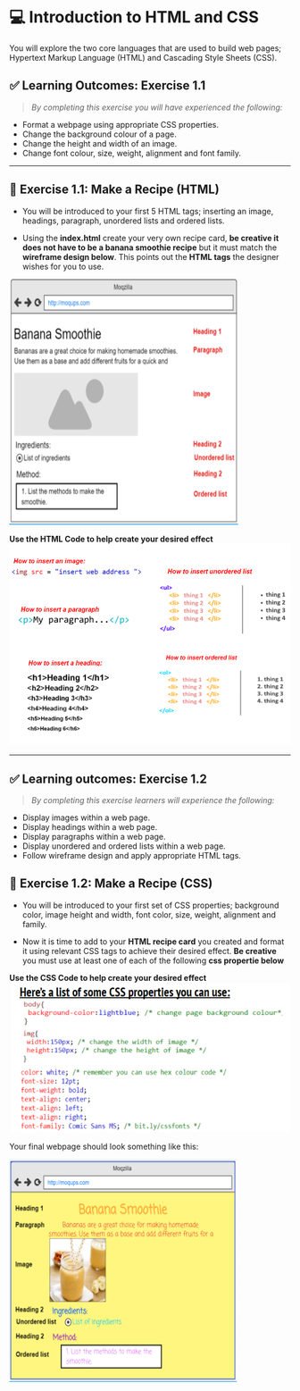 # 💻 Introduction to HTML and CSS 

You  will explore the two core languages that are used to build web pages; Hypertext Markup Language (HTML) and Cascading Style Sheets (CSS).

## ✅ Learning Outcomes: Exercise 1.1

> *By completing this exercise you will have experienced the following:*

* Format a webpage using appropriate CSS properties.
* Change the background colour of a page. 
* Change the height and width of an image. 
* Change font colour, size, weight, alignment and font family. 


---

## 🎯 Exercise 1.1:  Make a Recipe (HTML) 

* You will be introduced to your first 5 HTML tags; inserting an image, headings, paragraph, unordered lists and ordered lists. 

*  Using the **index.html** create your very own recipe card, **be creative it does not have to be a banana smoothie recipe** but it must match the **wireframe design below**. This points out the **HTML tags** the designer wishes for you to use.

![image](wireframe.png)

**Use the HTML Code to help create your desired effect**
![image](htmlCode.png)


---
## ✅ Learning outcomes: Exercise 1.2

> *By completing this exercise learners will experience the following:*

* Display images within a web page.
* Display headings within a web page.
* Display paragraphs within a web page.
* Display unordered and ordered lists within a web page.
* Follow wireframe design and apply appropriate HTML tags.

## 🎯 Exercise 1.2:  Make a Recipe (CSS)
* You will be introduced to your first set of CSS properties; background color, image height and width, font color, size, weight, alignment and family. 

*  Now it is time to add to your **HTML recipe card** you created and format it using relevant CSS tags to achieve their desired effect. **Be creative** you must use at least one of each of the following **css propertie below**

**Use the CSS Code to help create your desired effect**
![image](cssCode.png)

Your final webpage should look something like this:


![image](recipeFormat.png)


